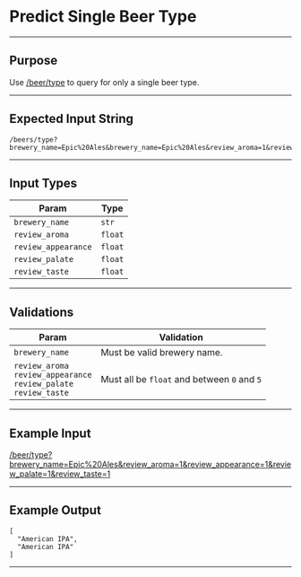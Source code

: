 # Predict Single Beer Type

<hr>

## Purpose

Use [/beer/type](/beer/type) to query for only a single beer type.

<hr>

## Expected Input String

```
/beers/type?brewery_name=Epic%20Ales&brewery_name=Epic%20Ales&review_aroma=1&review_aroma=1&review_appearance=1&review_appearance=1&review_palate=1&review_palate=1&review_taste=1&review_taste=1
```

<hr>

## Input Types

Param | Type
---|---
`brewery_name` | `str`
`review_aroma` | `float`
`review_appearance` | `float`
`review_palate` | `float`
`review_taste` | `float`

<hr>

## Validations

Param | Validation
---|---
`brewery_name` | Must be valid brewery name.
`review_aroma` <br> `review_appearance` <br> `review_palate` <br> `review_taste` | Must all be `float` and between `0` and `5`

<hr>

## Example Input

[/beer/type?brewery_name=Epic%20Ales&review_aroma=1&review_appearance=1&review_palate=1&review_taste=1](/beer/type?brewery_name=Epic%20Ales&review_aroma=1&review_appearance=1&review_palate=1&review_taste=1)

<hr>

## Example Output

```
[
  "American IPA",
  "American IPA"
]
```

<hr>
